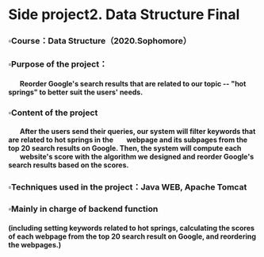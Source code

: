# Side project2. Data Structure Final
### ▫️Course：Data Structure（2020.Sophomore）
### ▫️Purpose of the project：
#### &nbsp;&nbsp;&nbsp;&nbsp;&nbsp;&nbsp;&nbsp;Reorder Google's search results that are related to our topic -- "hot springs" to better suit the users' needs.
### ▫️Content of the project
#### &nbsp;&nbsp;&nbsp;&nbsp;&nbsp;&nbsp;&nbsp;After the users send their queries, our system will filter keywords that are related to hot springs in the &nbsp;&nbsp;&nbsp;&nbsp;&nbsp;&nbsp;&nbsp;webpage and its subpages from the top 20 search results on Google. Then, the system will compute each &nbsp;&nbsp;&nbsp;&nbsp;&nbsp;&nbsp;&nbsp;website's score with the algorithm we designed and reorder Google's search results based on the scores.
### ▫️Techniques used in the project：Java WEB, Apache Tomcat
### ▫️Mainly in charge of backend function
#### (including setting keywords related to hot springs, calculating the scores of each webpage from the top 20 search result on Google, and reordering the webpages.)

